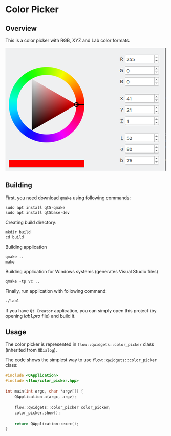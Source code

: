 # Color Picker

## Overview

This is a color picker with RGB, XYZ and Lab color formats.

![color picker](color_picker.png)

## Building

First, you need download `qmake` using following commands:

```shell
sudo apt install qt5-qmake
sudo apt install qt5base-dev
```

Creating build directory:
```shell
mkdir build
cd build
```

Building application

```shell
qmake ..
make
```

Building application for Windows systems (generates Visual Studio files)
```shell
qmake -tp vc ..
```

Finally, run application with following command:
```shell
./lab1
```

If you have `Qt Creator` application, you can simply open this project (by opening _lab1.pro_ file) and build it.

## Usage

The color picker is represented in `flow::qwidgets::color_picker` class (inherited from `QDialog`).

The code shows the simplest way to use `flow::qwidgets::color_picker` class:

```c++
#include <QApplication>
#include <flow/color_picker.hpp>

int main(int argc, char *argv[]) {
    QApplication a(argc, argv);

    flow::qwidgets::color_picker color_picker;
    color_picker.show();

    return QApplication::exec();
}
```
